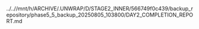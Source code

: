 ../..//mnt/h/ARCHIVE/.UNWRAP/D/STAGE2_INNER/566749f0c439/backup_repository/phase5_5_backup_20250805_103800/DAY2_COMPLETION_REPORT.md